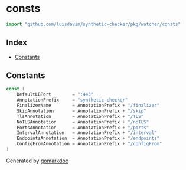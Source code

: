 <!-- Code generated by gomarkdoc. DO NOT EDIT -->

# consts

```go
import "github.com/luisdavim/synthetic-checker/pkg/watcher/consts"
```

## Index

- [Constants](<#constants>)


## Constants

```go
const (
    DefaultLBPort        = ":443"
    AnnotationPrefix     = "synthetic-checker"
    FinalizerName        = AnnotationPrefix + "/finalizer"
    SkipAnnotation       = AnnotationPrefix + "/skip"
    TlsAnnotation        = AnnotationPrefix + "/TLS"
    NoTLSAnnotation      = AnnotationPrefix + "/noTLS"
    PortsAnnotation      = AnnotationPrefix + "/ports"
    IntervalAnnotation   = AnnotationPrefix + "/interval"
    EndpointsAnnotation  = AnnotationPrefix + "/endpoints"
    ConfigFromAnnotation = AnnotationPrefix + "/configFrom"
)
```



Generated by [gomarkdoc](<https://github.com/princjef/gomarkdoc>)
